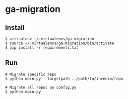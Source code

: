 # ga-migration

## Install

```console
$ virtualenv ~/.virtualenvs/ga-migration
$ source ~/.virtualenvs/ga-migration/bin/activate
$ pip install -r requirements.txt
```

## Run

```console
# Migrate specific repo
$ python main.py --targetpath ../path/to/invenio/repo

# Migrate all repos on config.py
$ python main.py
```
